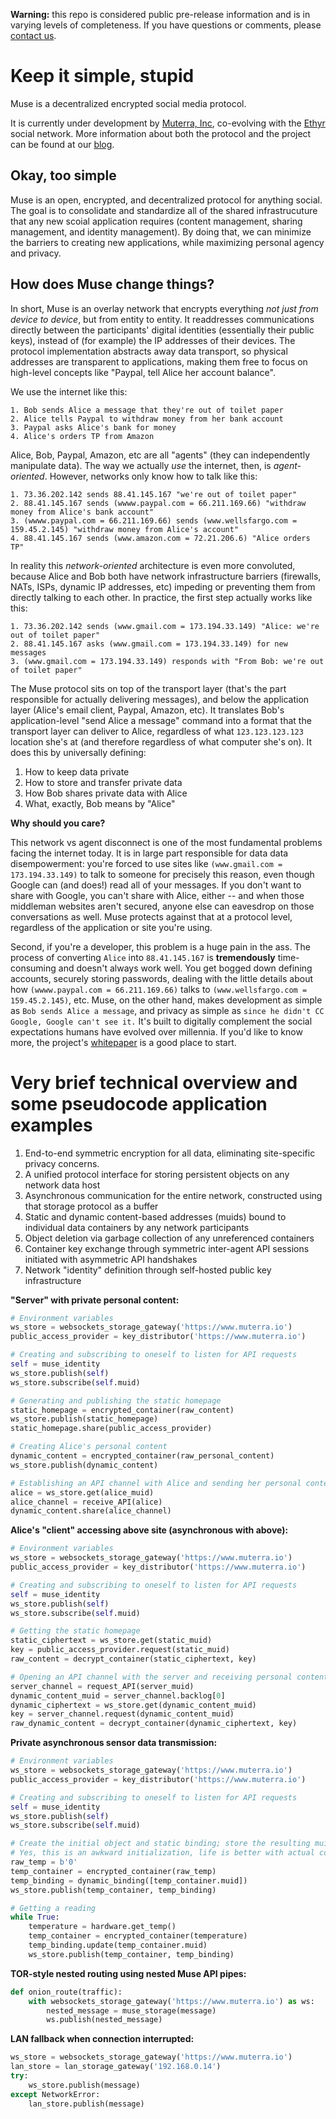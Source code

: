 **Warning:** this repo is considered public pre-release information and is in varying levels of completeness. If you have questions or comments, please [contact us](mailto:badg@muterra.io).

# Keep it simple, stupid

Muse is a decentralized encrypted social media protocol.

It is currently under development by [Muterra, Inc](https://www.muterra.io), co-evolving with the [Ethyr](https://www.ethyr.net) social network. More information about both the protocol and the project can be found at our [blog](https://www.ehtyr.net/blog).

## Okay, too simple

Muse is an open, encrypted, and decentralized protocol for anything social. The goal is to consolidate and standardize all of the shared infrastrucuture that any new scoial application requires (content management, sharing management, and identity management). By doing that, we can minimize the barriers to creating new applications, while maximizing personal agency and privacy.

## How does Muse change things?

In short, Muse is an overlay network that encrypts everything *not just from device to device*, but from entity to entity. It readdresses communications directly between the participants' digital identities (essentially their public keys), instead of (for example) the IP addresses of their devices. The protocol implementation abstracts away data transport, so physical addresses are transparent to applications, making them free to focus on high-level concepts like "Paypal, tell Alice her account balance".

We use the internet like this:

    1. Bob sends Alice a message that they're out of toilet paper
    2. Alice tells Paypal to withdraw money from her bank account
    3. Paypal asks Alice's bank for money
    4. Alice's orders TP from Amazon
    
Alice, Bob, Paypal, Amazon, etc are all "agents" (they can independently manipulate data). The way we actually *use* the internet, then, is *agent-oriented*. However, networks only know how to talk like this: 

    1. 73.36.202.142 sends 88.41.145.167 "we're out of toilet paper"
    2. 88.41.145.167 sends (wwww.paypal.com = 66.211.169.66) "withdraw money from Alice's bank account"
    3. (wwww.paypal.com = 66.211.169.66) sends (www.wellsfargo.com = 159.45.2.145) "withdraw money from Alice's account"
    4. 88.41.145.167 sends (www.amazon.com = 72.21.206.6) "Alice orders TP"

In reality this *network-oriented* architecture is even more convoluted, because Alice and Bob both have network infrastructure barriers (firewalls, NATs, ISPs, dynamic IP addresses, etc) impeding or preventing them from directly talking to each other. In practice, the first step actually works like this:

    1. 73.36.202.142 sends (www.gmail.com = 173.194.33.149) "Alice: we're out of toilet paper"
    2. 88.41.145.167 asks (www.gmail.com = 173.194.33.149) for new messages
    3. (www.gmail.com = 173.194.33.149) responds with "From Bob: we're out of toilet paper"

The Muse protocol sits on top of the transport layer (that's the part responsible for actually delivering messages), and below the application layer (Alice's email client, Paypal, Amazon, etc). It translates Bob's application-level "send Alice a message" command into a format that the transport layer can deliver to Alice, regardless of what ```123.123.123.123``` location she's at (and therefore regardless of what computer she's on). It does this by universally defining:

1. How to keep data private
2. How to store and transfer private data
3. How Bob shares private data with Alice
4. What, exactly, Bob means by "Alice"

**Why should you care?**

This network vs agent disconnect is one of the most fundamental problems facing the internet today. It is in large part responsible for data data disempowerment: you're forced to use sites like ```(www.gmail.com = 173.194.33.149)``` to talk to someone for precisely this reason, even though Google can (and does!) read all of your messages. If you don't want to share with Google, you can't share with Alice, either -- and when those middleman websites aren't secured, anyone else can eavesdrop on those conversations as well. Muse protects against that at a protocol level, regardless of the application or site you're using.

Second, if you're a developer, this problem is a huge pain in the ass. The process of converting ```Alice``` into ```88.41.145.167``` is **tremendously** time-consuming and doesn't always work well. You get bogged down defining accounts, securely storing passwords, dealing with the little details about how ```(wwww.paypal.com = 66.211.169.66)``` talks to ```(www.wellsfargo.com = 159.45.2.145)```, etc. Muse, on the other hand, makes development as simple as ```Bob sends Alice a message```, and privacy as simple as ```since he didn't CC Google, Google can't see it.``` It's built to digitally complement the social expectations humans have evolved over millennia. If you'd like to know more, the project's [whitepaper](/whitepaper.md) is a good place to start.

# Very brief technical overview and some pseudocode application examples

1. End-to-end symmetric encryption for all data, eliminating site-specific privacy concerns.
2. A unified protocol interface for storing persistent objects on any network data host
3. Asynchronous communication for the entire network, constructed using that storage protocol as a buffer
4. Static and dynamic content-based addresses (muids) bound to individual data containers by any network participants
5. Object deletion via garbage collection of any unreferenced containers
6. Container key exchange through symmetric inter-agent API sessions initiated with asymmetric API handshakes
7. Network "identity" definition through self-hosted public key infrastructure

**"Server" with private personal content:**

```python
# Environment variables
ws_store = websockets_storage_gateway('https://www.muterra.io')
public_access_provider = key_distributor('https://www.muterra.io')

# Creating and subscribing to oneself to listen for API requests
self = muse_identity
ws_store.publish(self)
ws_store.subscribe(self.muid)

# Generating and publishing the static homepage
static_homepage = encrypted_container(raw_content)
ws_store.publish(static_homepage)
static_homepage.share(public_access_provider)

# Creating Alice's personal content
dynamic_content = encrypted_container(raw_personal_content)
ws_store.publish(dynamic_content)

# Establishing an API channel with Alice and sending her personal content
alice = ws_store.get(alice_muid)
alice_channel = receive_API(alice)
dynamic_content.share(alice_channel)
```

**Alice's "client" accessing above site (asynchronous with above):**

```python
# Environment variables
ws_store = websockets_storage_gateway('https://www.muterra.io')
public_access_provider = key_distributor('https://www.muterra.io')

# Creating and subscribing to oneself to listen for API requests
self = muse_identity
ws_store.publish(self)
ws_store.subscribe(self.muid)

# Getting the static homepage
static_ciphertext = ws_store.get(static_muid)
key = public_access_provider.request(static_muid)
raw_content = decrypt_container(static_ciphertext, key)

# Opening an API channel with the server and receiving personal content
server_channel = request_API(server_muid)
dynamic_content_muid = server_channel.backlog[0]
dynamic_ciphertext = ws_store.get(dynamic_content_muid)
key = server_channel.request(dynamic_content_muid)
raw_dynamic_content = decrypt_container(dynamic_ciphertext, key)
```

**Private asynchronous sensor data transmission:**

```python
# Environment variables
ws_store = websockets_storage_gateway('https://www.muterra.io')
public_access_provider = key_distributor('https://www.muterra.io')

# Creating and subscribing to oneself to listen for API requests
self = muse_identity
ws_store.publish(self)
ws_store.subscribe(self.muid)

# Create the initial object and static binding; store the resulting muid
# Yes, this is an awkward initialization, life is better with actual code
raw_temp = b'0'
temp_container = encrypted_container(raw_temp)
temp_binding = dynamic_binding([temp_container.muid])
ws_store.publish(temp_container, temp_binding)

# Getting a reading
while True:
    temperature = hardware.get_temp()
    temp_container = encrypted_container(temperature)
    temp_binding.update(temp_container.muid)
    ws_store.publish(temp_container, temp_binding)
```

**TOR-style nested routing using nested Muse API pipes:**

```python
def onion_route(traffic):
    with websockets_storage_gateway('https://www.muterra.io') as ws:
        nested_message = muse_storage(message)
        ws.publish(nested_message)
```

**LAN fallback when connection interrupted:**

```python
ws_store = websockets_storage_gateway('https://www.muterra.io')
lan_store = lan_storage_gateway('192.168.0.14')
try:
    ws_store.publish(message)
except NetworkError:
    lan_store.publish(message)